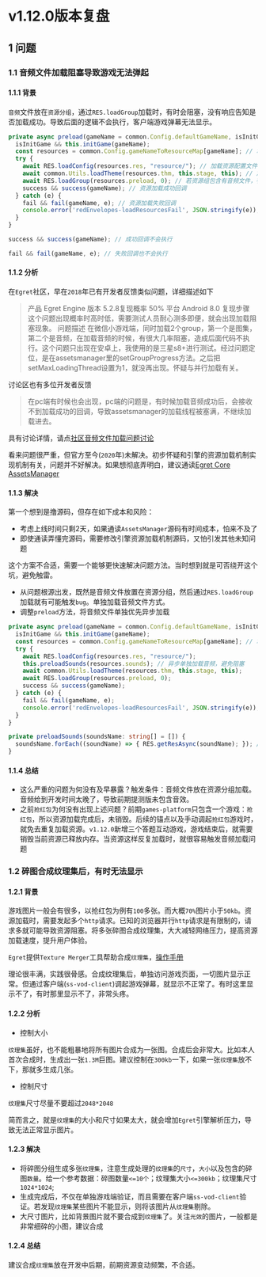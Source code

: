 # v1.12.0版本复盘
## 1 问题
### 1.1 音频文件加载阻塞导致游戏无法弹起
#### 1.1.1 背景
`音频`文件放在`资源分组`，通过`RES.loadGroup`加载时，有时会阻塞，没有响应告知是否加载成功。导致后面的逻辑不会执行，客户端游戏弹幕无法显示。

```ts
private async preload(gameName = common.Config.defaultGameName, isInitGame: boolean = true, success, fail) {
  isInitGame && this.initGame(gameName);
  const resources = common.Config.gameNameToResourceMap[gameName]; // 拿到资源配置信息
  try {
    await RES.loadConfig(resources.res, "resource/"); // 加载资源配置文件
    await common.Utils.loadTheme(resources.thm, this.stage, this); // 加载皮肤
    await RES.loadGroup(resources.preload, 0); // 若资源组包含有音频文件，有一定概率触雷，导致这段代码阻塞后面代码执行
    success && success(gameName); // 资源加载成功回调
  } catch (e) {
    fail && fail(gameName, e); // 资源加载失败回调
    console.error('redEnvelopes-loadResourcesFail', JSON.stringify(e));
  }
}
```
```ts
success && success(gameName); // 成功回调不会执行
```
```ts
fail && fail(gameName, e); // 失败回调也不会执行
```

#### 1.1.2 分析
在`Egret`社区，早在`2018`年已有开发者反馈类似问题，详细描述如下

>产品 Egret Engine 版本 5.2.8复现概率 50% 平台 Android 8.0
复现步骤 这个问题出现概率时高时低，需要测试人员耐心测多即便，就会出现加载阻塞现象。
问题描述 在微信小游戏端，同时加载2个group，第一个是图集，第二个是音频，在加载音频的时候，有很大几率阻塞，造成后面代码不执行。这个问题只出现在安卓上，我使用的是三星s8+进行测试。经过问题定位，是在assetsmanager里的setGroupProgress方法。之后把
setMaxLoadingThread设置为1，就没再出现。怀疑与并行加载有关。

讨论区也有多位开发者反馈
>在pc端有时候也会出现，pc端的问题是，有时候加载音频成功后，会接收不到加载成功的回调，导致assetsmanager的加载线程被塞满，不继续加载进去。

具有讨论详情，请点[社区音频文件加载问题讨论](https://bbs.egret.com/forum.php?mod=viewthread&tid=50908&highlight=loadGroup)

看来问题很严重，但官方至今(`2020`年)未解决。初步怀疑和引擎的资源加载机制实现机制有关，问题并不好解决。如果想彻底弄明白，建议通读[Egret Core AssetsManager](https://github.com/egret-labs/egret-core/tree/master/src/extension/assetsmanager)

#### 1.1.3 解决
第一个想到是撸源码，但存在如下成本和风险：
- 考虑上线时间只剩2天，如果通读`AssetsManager`源码有时间成本，怕来不及了
- 即使通读弄懂完源码，需要修改引擎资源加载机制源码，又怕引发其他未知问题

这个方案不合适，需要一个能够更快速解决问题方法。当时想到就是可否绕开这个坑，避免触雷。
- 从问题根源出发，既然是音频文件放置在资源分组，然后通过`RES.loadGroup`加载就有可能触发`bug`。单独加载音频文件方式。
- 调整`preload`方法，将音频文件单独优先异步加载
```ts
private async preload(gameName = common.Config.defaultGameName, isInitGame: boolean = true, success, fail) {
  isInitGame && this.initGame(gameName);
  const resources = common.Config.gameNameToResourceMap[gameName]; // 拿到资源配置信息
  try {
    await RES.loadConfig(resources.res, "resource/");
    this.preloadSounds(resources.sounds); // 异步单独加载音频，避免阻塞
    await common.Utils.loadTheme(resources.thm, this.stage, this);
    await RES.loadGroup(resources.preload, 0);
    success && success(gameName);
  } catch (e) {
    fail && fail(gameName, e);
    console.error('redEnvelopes-loadResourcesFail', JSON.stringify(e));
  }
}

private preloadSounds(soundsName: string[] = []) {
  soundsName.forEach((soundName) => { RES.getResAsync(soundName); }); // 异步加载音频
}
```

#### 1.1.4 总结

- 这么严重的问题为何没有及早暴露？触发条件：音频文件放在资源分组加载。音频给到开发时间太晚了，导致前期提测版未包含音效。
- 之前`抢红包`为何没有出现上述问题？前期`games-platform`只包含一个游戏：`抢红包`，所以资源加载完成后，未销毁。后续的锚点以及手动调起`抢红包`游戏时，就免去重复加载资源。`v1.12.0`新增三个答题互动游戏，游戏结束后，就需要销毁当前资源已释放内存。当资源这样反复加载时，就很容易触发音频加载问题

### 1.2 碎图合成纹理集后，有时无法显示

#### 1.2.1 背景
游戏图片一般会有很多，以抢红包为例有`100`多张。而大概`70%`图片小于`50kb`。资源加载时，需要发起多个`http`请求。已知的浏览器并行`http`请求是有限制的，请求多就可能导致资源阻塞。将多张碎图合成纹理集，大大减轻网络压力，提高资源加载速度，提升用户体验。

`Egret`提供`Texture Merger`工具帮助合成`纹理集`，[操作手册](../guide/generate_sprite_sheet_guide.md)

理论很丰满，实践很骨感。合成纹理集后，单独访问游戏页面，一切图片显示正常。但通过客户端(`ss-vod-client`)调起游戏弹幕，就显示不正常了。有时这里显示不了，有时那里显示不了，非常头疼。

#### 1.2.2 分析
- 控制大小

`纹理集`虽好，也不能粗暴地将所有图片合成为一张图。合成后会非常大。比如本人首次合成时，生成出一张`1.3M`巨图。建议控制在`300kb`一下，如果一张`纹理集`放不下，那就多生成几张。

- 控制尺寸

`纹理集`尺寸尽量不要超过`2048*2048`

简而言之，就是`纹理集`的大小和尺寸如果太大，就会增加`Egret`引擎解析压力，导致无法正常显示图片。

#### 1.2.3 解决
- 将碎图分组生成多张`纹理集`，注意生成处理的`纹理集`的`尺寸`，`大小`以及包含的碎图`数量`。给一个参考数据：碎图数量`<=10个`；纹理集大小`<=300kb`；纹理集尺寸`1024*1024`;
- 生成完成后，不仅在单独游戏端验证，而且需要在客户端`ss-vod-client`验证。若发现`纹理集`某些图片不能显示，则将该图片从`纹理集`剔除。
- 大尺寸图片，比如背景图片就不要合成到`纹理集`了。关注`光效`的图片，一般都是非常细碎的小图，建议合成

#### 1.2.4 总结
建议合成`纹理集`放在开发中后期，前期资源变动频繁，不合适。